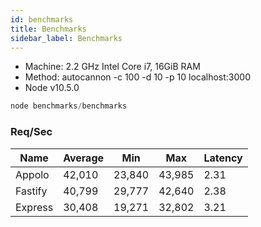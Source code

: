 ```yaml
---
id: benchmarks
title: Benchmarks
sidebar_label: Benchmarks
---
```


- Machine: 2.2 GHz Intel Core i7, 16GiB RAM
- Method: autocannon -c 100 -d 10 -p 10 localhost:3000
- Node v10.5.0


```javascript
node benchmarks/benchmarks
```

### Req/Sec

| Name    | Average  | Min    | Max    | Latency|
|---------|----------|--------|--------|--------|
| Appolo  | 42,010   | 23,840 | 43,985 |  2.31  |
| Fastify | 40,799   | 29,777 | 42,640 |  2.38  |
| Express | 30,408   | 19,271 | 32,802 |  3.21  |